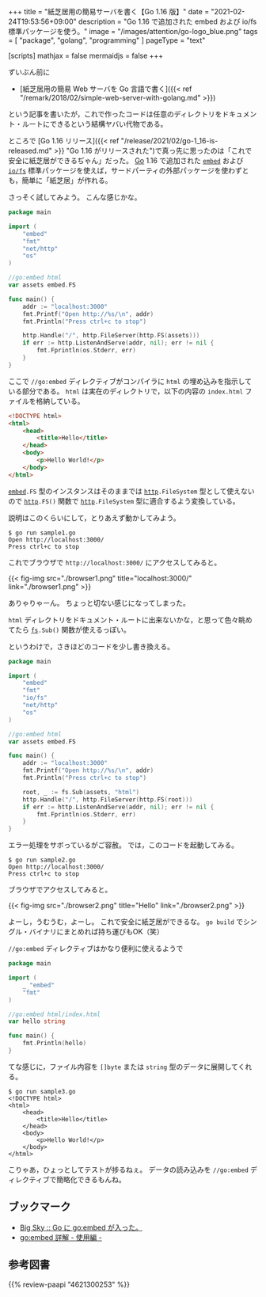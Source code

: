 +++
title = "紙芝居用の簡易サーバを書く【Go 1.16 版】"
date =  "2021-02-24T19:53:56+09:00"
description = "Go 1.16 で追加された embed および io/fs 標準パッケージを使う。"
image = "/images/attention/go-logo_blue.png"
tags = [ "package", "golang", "programming" ]
pageType = "text"

[scripts]
  mathjax = false
  mermaidjs = false
+++

ずいぶん前に

- [紙芝居用の簡易 Web サーバを Go 言語で書く]({{< ref "/remark/2018/02/simple-web-server-with-golang.md" >}})

という記事を書いたが，これで作ったコードは任意のディレクトリをドキュメント・ルートにできるという結構ヤバい代物である。

ところで [Go 1.16 リリース]({{< ref "/release/2021/02/go-1_16-is-released.md" >}} "Go 1.16 がリリースされた")で真っ先に思ったのは「これで安全に紙芝居ができるぢゃん」だった。
[Go] 1.16 で追加された [`embed`] および [`io/fs`][`fs`] 標準パッケージを使えば，サードパーティの外部パッケージを使わずとも，簡単に「紙芝居」が作れる。

さっそく試してみよう。
こんな感じかな。

```go {hl_lines=[10,11,18]}
package main

import (
    "embed"
    "fmt"
    "net/http"
    "os"
)

//go:embed html
var assets embed.FS

func main() {
    addr := "localhost:3000"
    fmt.Printf("Open http://%s/\n", addr)
    fmt.Println("Press ctrl+c to stop")

    http.Handle("/", http.FileServer(http.FS(assets)))
    if err := http.ListenAndServe(addr, nil); err != nil {
        fmt.Fprintln(os.Stderr, err)
    }
}
```

ここで `//go:embed` ディレクティブがコンパイラに `html` の埋め込みを指示している部分である。
`html` は実在のディレクトリで，以下の内容の `index.html` ファイルを格納している。

```html
<!DOCTYPE html>
<html>
    <head>
        <title>Hello</title>
    </head>
    <body>
        <p>Hello World!</p>
    </body>
</html>
```

[`embed`]`.FS` 型のインスタンスはそのままでは [`http`]`.FileSystem` 型として使えないので [`http`]`.FS()` 関数で [`http`]`.FileSystem` 型に適合するよう変換している。

説明はこのくらいにして，とりあえず動かしてみよう。

```text
$ go run sample1.go 
Open http://localhost:3000/
Press ctrl+c to stop
```

これでブラウザで `http://localhost:3000/` にアクセスしてみると。

{{< fig-img src="./browser1.png" title="localhost:3000/" link="./browser1.png" >}}

ありゃりゃーん。
ちょっと切ない感じになってしまった。

`html` ディレクトリをドキュメント・ルートに出来ないかな，と思って色々眺めてたら [`fs`]`.Sub()` 関数が使えるっぽい。

というわけで，さきほどのコードを少し書き換える。

```go {hl_lines=[19,20]}
package main

import (
    "embed"
    "fmt"
    "io/fs"
    "net/http"
    "os"
)

//go:embed html
var assets embed.FS

func main() {
    addr := "localhost:3000"
    fmt.Printf("Open http://%s/\n", addr)
    fmt.Println("Press ctrl+c to stop")

    root, _ := fs.Sub(assets, "html")
    http.Handle("/", http.FileServer(http.FS(root)))
    if err := http.ListenAndServe(addr, nil); err != nil {
        fmt.Fprintln(os.Stderr, err)
    }
}
```

エラー処理をサボっているがご容赦。
では，このコードを起動してみる。

```text
$ go run sample2.go 
Open http://localhost:3000/
Press ctrl+c to stop
```

ブラウザでアクセスしてみると。

{{< fig-img src="./browser2.png" title="Hello" link="./browser2.png" >}}

よーし，うむうむ，よーし。
これで安全に紙芝居ができるな。
`go build` でシングル・バイナリにまとめれば持ち運びもOK（笑）

`//go:embed` ディレクティブはかなり便利に使えるようで

```go
package main

import (
    _ "embed"
    "fmt"
)

//go:embed html/index.html
var hello string

func main() {
    fmt.Println(hello)
}
```

てな感じに，ファイル内容を `[]byte` または `string` 型のデータに展開してくれる。

```text
$ go run sample3.go 
<!DOCTYPE html>
<html>
    <head>
        <title>Hello</title>
    </head>
    <body>
        <p>Hello World!</p>
    </body>
</html>
```

こりゃあ，ひょっとしてテストが捗るねぇ。
データの読み込みを `//go:embed` ディレクティブで簡略化できるもんね。

## ブックマーク

- [Big Sky :: Go に go:embed が入った。](https://mattn.kaoriya.net/software/lang/go/20201030092005.htm)
- [go:embed 詳解 - 使用編 -](https://zenn.dev/koya_iwamura/articles/53a4469271022e)

[Go]: https://golang.org/ "The Go Programming Language"
[`embed`]: https://golang.org/pkg/embed/ "embed - The Go Programming Language"
[`fs`]: https://golang.org/pkg/io/fs/ "fs - The Go Programming Language"
[`http`]: https://golang.org/pkg/net/http/ "http - The Go Programming Language"

## 参考図書

{{% review-paapi "4621300253" %}} <!-- プログラミング言語Go -->
